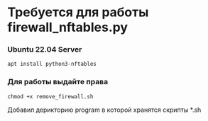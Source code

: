 # Требуется для работы firewall_nftables.py
### Ubuntu 22.04 Server
```
apt install python3-nftables
```

### Для работы выдайте права
```
chmod +x remove_firewall.sh
```

Добавил дерикторию program в которой хранятся скрипты *.sh

